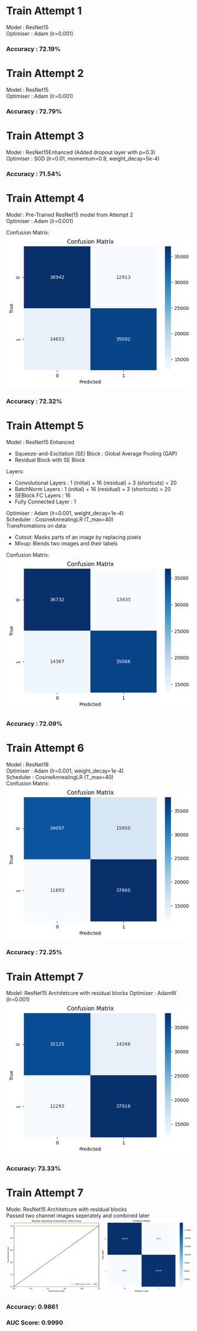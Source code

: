 # Train Attempt 1
Model : ResNet15<br>
Optimiser : Adam (lr=0.001)<br>

### Accuracy : 72.19%

# Train Attempt 2
Model : ResNet15<br>
Optimiser : Adam (lr=0.001)<br>

### Accuracy : 72.79%

# Train Attempt 3
Model : ResNet15Enhanced (Added dropout layer with p=0.3)<br>
Optimiser : SGD (lr=0.01, momentum=0.9, weight_decay=5e-4)<br>

### Accuracy : 71.54%

# Train Attempt 4
Model : Pre-Trained ResNet15 model from Attempt 2<br>
Optimiser : Adam (lr=0.001)<br>

Confusion Matrix:<br>
![](https://github.com/arshian11/CMS-Event-Classification/blob/main/assets/con_mat_4.png)<br>
### Accuracy : 72.32%

# Train Attempt 5
Model : ResNet15 Enhanced<br>
- Squeeze-and-Excitation (SE) Block : Global Average Pooling (GAP)
- Residual Block with SE Block

Layers:
- Convolutional Layers : 1 (initial) + 16 (residual) + 3 (shortcuts) = 20
- BatchNorm Layers : 1 (initial) + 16 (residual) + 3 (shortcuts) = 20
- SEBlock FC Layers : 16
- Fully Connected Layer : 1

Optimiser : Adam (lr=0.001, weight_decay=1e-4)<br>
Scheduler : CosineAnnealingLR (T_max=40)<br>
Transfromations on data:
- Cutout: Masks parts of an image by replacing pixels
- Mixup: Blends two images and their labels

Confusion Matrix:<br>
![](https://github.com/arshian11/CMS-Event-Classification/blob/main/assets/con_mat_5.png)<br>
### Accuracy : 72.09%

# Train Attempt 6
Model : ResNet18<br>
Optimiser : Adam (lr=0.001, weight_decay=1e-4)<br>
Scheduler : CosineAnnealingLR (T_max=40)<br>
Confusion Matrix:<br>
![](https://github.com/arshian11/CMS-Event-Classification/blob/main/assets/con_mat_6.png)<br>
### Accuracy : 72.25%

# Train Attempt 7
Model: ResNet15 Architetcure with residual blocks
Optimizer : AdamW (lr=0.001)
![](https://github.com/arshian11/CMS-Event-Classification/blob/main/assets/con_mat_7.png)<br>
### Accuracy: 73.33%

# Train Attempt 7
Mode:  ResNet15 Architetcure with residual blocks<br>
Passed two channel images seperately and combined later
![](https://github.com/arshian11/CMS-Event-Classification/blob/main/assets/con_mat_8.png)<br>
### Accuracy: 0.9861
### AUC Score: 0.9990
